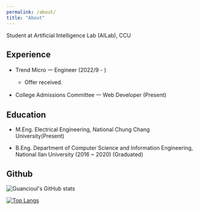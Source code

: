 ```yaml
---
permalink: /about/
title: "About"
---
```


Student at Artificial Intelligence Lab (AILab), CCU

## Experience

* Trend Micro 一 Engineer (2022/9 - )
    * Offer received.

* College Admissions Committee 一 Web Developer (Present)

## Education

* M.Eng. Electrical Engineering, National Chung Chang University(Present)

* B.Eng. Department of Computer Science and Information Engineering, National Ilan University (2016 ~ 2020) (Graduated)

## Github
![Guancioul's GitHub stats](https://github-readme-stats.vercel.app/api?username=guancioul&show_icons=true&theme=gruvbox)


[![Top Langs](https://github-readme-stats.vercel.app/api/top-langs/?username=guancioul&layout=compact&theme=gruvbox&langs_count=10)](https://github.com/anuraghazra/github-readme-stats)